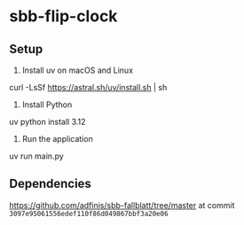 # sbb-flip-clock

## Setup

1) Install uv on macOS and Linux

curl -LsSf https://astral.sh/uv/install.sh | sh

1) Install Python

uv python install 3.12

1) Run the application

uv run main.py

## Dependencies

https://github.com/adfinis/sbb-fallblatt/tree/master at commit `3097e95061556edef110f86d049867bbf3a20e06`
